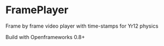 # FramePlayer
Frame by frame video player with time-stamps for Yr12 physics

Build with Openframeworks 0.8+
